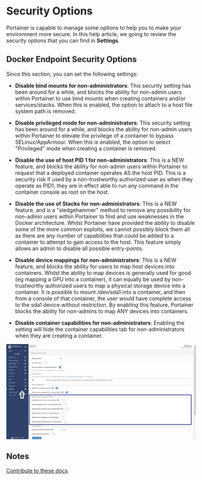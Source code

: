 # Security Options

Portainer is capable to manage some options to help you to make your environment more secure. In this help article, we going to review the security options that you can find in <b>Settings</b>.

## Docker Endpoint Security Options

Since this section, you can set the following settings:

* <b>Disable bind mounts for non-administrators</b>: This security setting has been around for a while, and blocks the ability for non-admin users within Portainer to use bind mounts when creating containers and/or services/stacks. When this is enabled, the option to attach to a host file system path is removed.

* <b>Disable privileged mode for non-administrators</b>: This security setting has been around for a while, and blocks the ability for non-admin users within Portainer to elevate the privilege of a container to bypass SELinux/AppArmour. When this is enabled, the option to select "Privileged" mode when creating a container is removed. 

* <b>Disable the use of host PID 1 for non-administrators</b>: This is a NEW feature, and blocks the ability for non-admin users within Portainer to request that a deployed container operates AS the host PID. This is a security risk if used by a non-trustworthy authorized user as when they operate as PID1, they are in effect able to run any command in the container console as root on the host.

* <b>Disable the use of Stacks for non-administrators</b>: This is a NEW feature, and is a "sledgehammer" method to remove any possibility for non-admin users within Portainer to find and use weaknesses in the Docker architecture. Whilst Portainer have provided the ability to disable some of the more common exploits, we cannot possibly block them all as there are any number of capabilities that could be added to a container to attempt to gain access to the host. This feature simply allows an admin to disable all possible entry-points.

* <b>Disable device mappings for non-administrators</b>: This is a NEW feature, and blocks the ability for users to map host devices into containers. Whilst the ability to map devices is generally used for good (eg mapping a GPU into a container), it can equally be used by non-trustworthy authorized users to map a physical storage device into a container. It is possible to mount /dev/sda1 into a container, and then from a console of that container, the user would have complete access to the sda1 device without restriction.  By enabling this feature, Portainer blocks the ability for non-admins to map ANY devices into containers.

* <b>Disable container capabilities for non-administrators</b>: Enabling the setting will hide the container capabilities tab for non-administrators when they are creating a container.

![security](assets/security1.png)

## Notes

[Contribute to these docs](https://github.com/portainer/portainer-docs/blob/master/contributing.md).